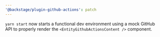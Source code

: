 ```yaml
---
'@backstage/plugin-github-actions': patch
---
```


`yarn start` now starts a functional dev environment using a mock GitHub API to properly render the `<EntityGithubActionsContent />` component.
